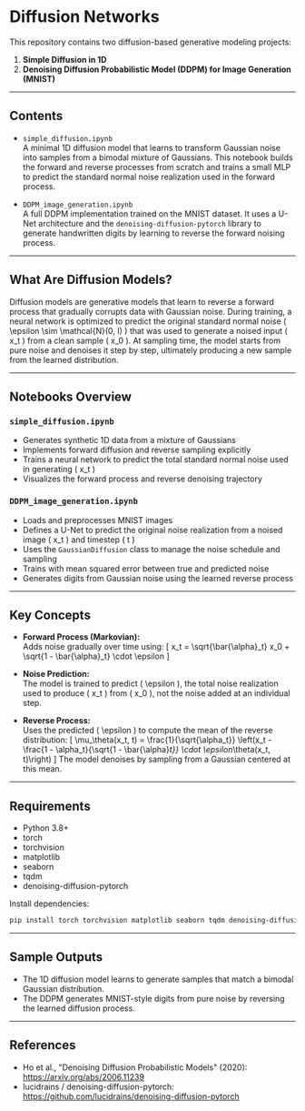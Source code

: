 # Diffusion Networks

This repository contains two diffusion-based generative modeling projects:

1. **Simple Diffusion in 1D**  
2. **Denoising Diffusion Probabilistic Model (DDPM) for Image Generation (MNIST)**

---

## Contents

- `simple_diffusion.ipynb`  
  A minimal 1D diffusion model that learns to transform Gaussian noise into samples from a bimodal mixture of Gaussians. This notebook builds the forward and reverse processes from scratch and trains a small MLP to predict the standard normal noise realization used in the forward process.

- `DDPM_image_generation.ipynb`  
  A full DDPM implementation trained on the MNIST dataset. It uses a U-Net architecture and the `denoising-diffusion-pytorch` library to generate handwritten digits by learning to reverse the forward noising process.

---

## What Are Diffusion Models?

Diffusion models are generative models that learn to reverse a forward process that gradually corrupts data with Gaussian noise. During training, a neural network is optimized to predict the original standard normal noise \( \epsilon \sim \mathcal{N}(0, I) \) that was used to generate a noised input \( x_t \) from a clean sample \( x_0 \). At sampling time, the model starts from pure noise and denoises it step by step, ultimately producing a new sample from the learned distribution.

---

## Notebooks Overview

### `simple_diffusion.ipynb`

- Generates synthetic 1D data from a mixture of Gaussians
- Implements forward diffusion and reverse sampling explicitly
- Trains a neural network to predict the total standard normal noise used in generating \( x_t \)
- Visualizes the forward process and reverse denoising trajectory

### `DDPM_image_generation.ipynb`

- Loads and preprocesses MNIST images
- Defines a U-Net to predict the original noise realization from a noised image \( x_t \) and timestep \( t \)
- Uses the `GaussianDiffusion` class to manage the noise schedule and sampling
- Trains with mean squared error between true and predicted noise
- Generates digits from Gaussian noise using the learned reverse process

---

## Key Concepts

- **Forward Process (Markovian):**  
  Adds noise gradually over time using:
  \[
  x_t = \sqrt{\bar{\alpha}_t} x_0 + \sqrt{1 - \bar{\alpha}_t} \cdot \epsilon
  \]

- **Noise Prediction:**  
  The model is trained to predict \( \epsilon \), the total noise realization used to produce \( x_t \) from \( x_0 \), not the noise added at an individual step.

- **Reverse Process:**  
  Uses the predicted \( \epsilon \) to compute the mean of the reverse distribution:
  \[
  \mu_\theta(x_t, t) = \frac{1}{\sqrt{\alpha_t}} \left(x_t - \frac{1 - \alpha_t}{\sqrt{1 - \bar{\alpha}_t}} \cdot \epsilon_\theta(x_t, t)\right)
  \]
  The model denoises by sampling from a Gaussian centered at this mean.

---

## Requirements

- Python 3.8+
- torch
- torchvision
- matplotlib
- seaborn
- tqdm
- denoising-diffusion-pytorch

Install dependencies:

```bash
pip install torch torchvision matplotlib seaborn tqdm denoising-diffusion-pytorch
```

---

## Sample Outputs

- The 1D diffusion model learns to generate samples that match a bimodal Gaussian distribution.
- The DDPM generates MNIST-style digits from pure noise by reversing the learned diffusion process.

---

## References

- Ho et al., "Denoising Diffusion Probabilistic Models" (2020): https://arxiv.org/abs/2006.11239  
- lucidrains / denoising-diffusion-pytorch: https://github.com/lucidrains/denoising-diffusion-pytorch

